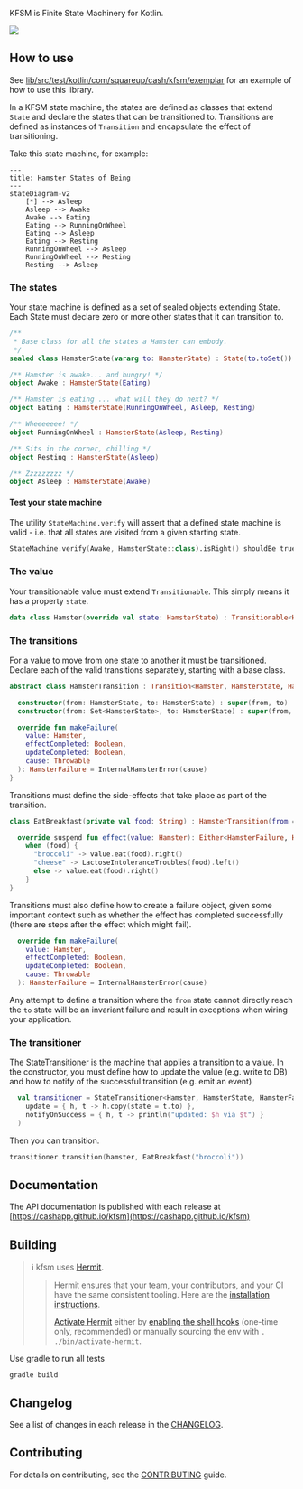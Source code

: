 KFSM is Finite State Machinery for Kotlin.

[<img src="https://img.shields.io/nexus/r/app.cash.kfsm/kfsm.svg?label=latest%20release&server=https%3A%2F%2Foss.sonatype.org"/>](https://central.sonatype.com/namespace/app.cash.kfsm)


## How to use

See [lib/src/test/kotlin/com/squareup/cash/kfsm/exemplar](https://github.com/cashapp/kfsm/tree/main/lib/src/test/kotlin/com/squareup/cash/kfsm/exemplar) 
for an example of how to use this library.

In a KFSM state machine, the states are defined as classes that extend `State` and declare the states that can be 
transitioned to. Transitions are defined as instances of `Transition` and encapsulate the effect of transitioning.

Take this state machine, for example:

```mermaid
---
title: Hamster States of Being
---
stateDiagram-v2
    [*] --> Asleep
    Asleep --> Awake
    Awake --> Eating
    Eating --> RunningOnWheel
    Eating --> Asleep
    Eating --> Resting
    RunningOnWheel --> Asleep
    RunningOnWheel --> Resting
    Resting --> Asleep
```

### The states

Your state machine is defined as a set of sealed objects extending State. Each State must declare zero or more other
states that it can transition to.

```kotlin
/**
 * Base class for all the states a Hamster can embody.
 */
sealed class HamsterState(vararg to: HamsterState) : State(to.toSet())

/** Hamster is awake... and hungry! */
object Awake : HamsterState(Eating)

/** Hamster is eating ... what will they do next? */
object Eating : HamsterState(RunningOnWheel, Asleep, Resting)

/** Wheeeeeee! */
object RunningOnWheel : HamsterState(Asleep, Resting)

/** Sits in the corner, chilling */
object Resting : HamsterState(Asleep)

/** Zzzzzzzzz */
object Asleep : HamsterState(Awake)
```

#### Test your state machine

The utility `StateMachine.verify` will assert that a defined state machine is valid - i.e. that all states are visited
from a given starting state.

```kotlin
StateMachine.verify(Awake, HamsterState::class).isRight() shouldBe true
```

### The value

Your transitionable value must extend `Transitionable`. This simply means it has a property `state`.

```kotlin
data class Hamster(override val state: HamsterState) : Transitionable<HamsterState>
```


### The transitions

For a value to move from one state to another it must be transitioned. Declare each of the valid transitions separately,
starting with a base class.

```kotlin
abstract class HamsterTransition : Transition<Hamster, HamsterState, HamsterFailure> {

  constructor(from: HamsterState, to: HamsterState) : super(from, to)
  constructor(from: Set<HamsterState>, to: HamsterState) : super(from, to)

  override fun makeFailure(
    value: Hamster,
    effectCompleted: Boolean,
    updateCompleted: Boolean,
    cause: Throwable
  ): HamsterFailure = InternalHamsterError(cause)
}
```

Transitions must define the side-effects that take place as part of the transition.

```kotlin
class EatBreakfast(private val food: String) : HamsterTransition(from = Awake, to = Eating) {

  override suspend fun effect(value: Hamster): Either<HamsterFailure, Hamster> =
    when (food) {
      "broccoli" -> value.eat(food).right()
      "cheese" -> LactoseIntoleranceTroubles(food).left()
      else -> value.eat(food).right()
    }
}
```

Transitions must also define how to create a failure object, given some important context such as whether the effect has
completed successfully (there are steps after the effect which might fail).

```kotlin
  override fun makeFailure(
    value: Hamster,
    effectCompleted: Boolean,
    updateCompleted: Boolean,
    cause: Throwable
  ): HamsterFailure = InternalHamsterError(cause)
```

Any attempt to define a transition where the `from` state cannot directly reach the `to` state will be an invariant
failure and result in exceptions when wiring your application.


### The transitioner

The StateTransitioner is the machine that applies a transition to a value. In the constructor, you must define how to
update the value (e.g. write to DB) and how to notify of the successful transition (e.g. emit an event)

```kotlin
  val transitioner = StateTransitioner<Hamster, HamsterState, HamsterFailure>(
    update = { h, t -> h.copy(state = t.to) },
    notifyOnSuccess = { h, t -> println("updated: $h via $t") }
  )
```

Then you can transition.

```kotlin
transitioner.transition(hamster, EatBreakfast("broccoli"))
```

## Documentation

The API documentation is published with each release
at [https://cashapp.github.io/kfsm](https://cashapp.github.io/kfsm)


## Building

> ℹ️ kfsm uses [Hermit](https://cashapp.github.io/hermit/).
>
>>   Hermit ensures that your team, your contributors, and your CI have the same consistent tooling. Here are the [installation instructions](https://cashapp.github.io/hermit/usage/get-started/#installing-hermit).
>> 
>> [Activate Hermit](https://cashapp.github.io/hermit/usage/get-started/#activating-an-environment) either
by [enabling the shell hooks](https://cashapp.github.io/hermit/usage/shell/) (one-time only, recommended) or manually
sourcing the env with `. ./bin/activate-hermit`.

Use gradle to run all tests

```shell
gradle build
```

## Changelog

See a list of changes in each release in the [CHANGELOG](CHANGELOG.md).

## Contributing

For details on contributing, see the [CONTRIBUTING](CONTRIBUTING.md) guide.
